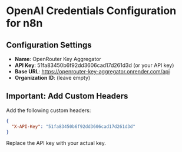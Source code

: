 # OpenAI Credentials Configuration for n8n

## Configuration Settings

- **Name**: OpenRouter Key Aggregator
- **API Key**: 51fa83450b6f92dd3606cad17d261d3d (or your API key)
- **Base URL**: https://openrouter-key-aggregator.onrender.com/api
- **Organization ID**: (leave empty)

## Important: Add Custom Headers

Add the following custom headers:
```json
{
  "X-API-Key": "51fa83450b6f92dd3606cad17d261d3d"
}
```

Replace the API key with your actual key.
